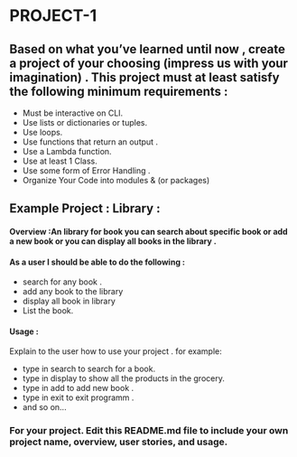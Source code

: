 # PROJECT-1



## Based on what you’ve learned until now , create a project of your choosing (impress us with your imagination) . This project must at least satisfy the following minimum requirements :

- Must be interactive on CLI.
- Use lists or dictionaries or tuples. 
- Use loops.
- Use functions that return an output . 
- Use a Lambda function.
- Use at least 1 Class.
- Use some form of Error Handling .
- Organize Your Code into modules & (or packages)

## Example Project :  Library  :

#### Overview :An library for book you can search about specific book or add a new book or you can display all books in the library . 

#### As a user I should be able to do the following :
- search for any book  . 
- add any book to the library
- display all book in library
- List the book.  



#### Usage :
 Explain to the user how to use your project . 
 for example:
 - type in search to search for a book.
 - type in display to show all the products in the grocery.
 - type in add to add new book .
 - type in exit to exit programm . 
 - and so on...


### For your project. Edit this README.md file to include your own project name,  overview, user stories, and usage. 
